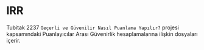# IRR

Tubitak 2237 `Geçerli ve Güvenilir Nasıl Puanlama Yapılır?` projesi kapsamındaki Puanlayıcılar Arası Güvenirlik hesaplamalarına ilişkin dosyaları içerir. 
